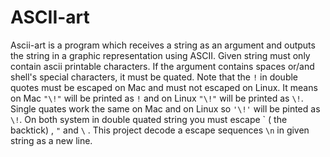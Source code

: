 # ASCII-art

Ascii-art is a program which receives a string as an argument and outputs the string in a graphic representation using ASCII. 
Given string must only contain ascii printable characters. If the argument contains spaces or/and shell's special characters, it must be quated. 
Note that the `!` in double quotes must be escaped on Mac and must not escaped on Linux. It means on Mac `"\!"` will be printed  as `!` and on Linux `"\!"` will be printed  as `\!`. Single quates work the same on Mac and on Linux so `'\!'` will be pinted as `\!`. On both system in double quated string you must escape  \` ( the backtick) , `"` and `\` .
This project decode a escape sequences `\n` in given string as a new line.
